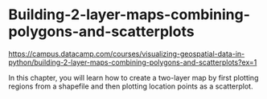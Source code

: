 # Building-2-layer-maps-combining-polygons-and-scatterplots
https://campus.datacamp.com/courses/visualizing-geospatial-data-in-python/building-2-layer-maps-combining-polygons-and-scatterplots?ex=1


In this chapter, you will learn how to create a two-layer map by first plotting regions from a shapefile and then plotting location points as a scatterplot.
